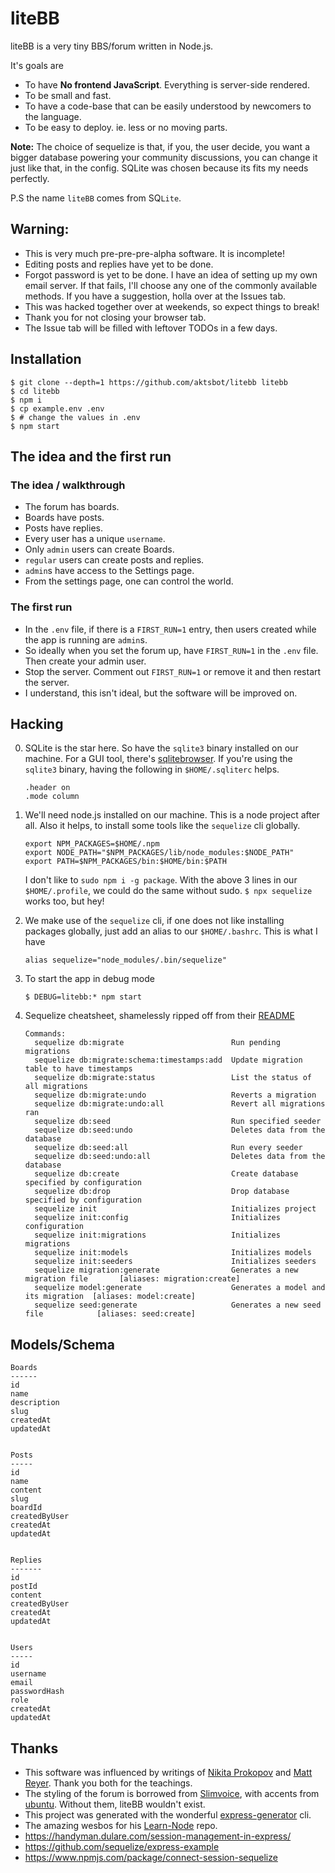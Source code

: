 # liteBB

liteBB is a very tiny BBS/forum written in Node.js. 

It's goals are
- To have **No frontend JavaScript**. Everything is server-side rendered.
- To be small and fast.
- To have a code-base that can be easily understood by newcomers to the 
language.
- To be easy to deploy. ie. less or no moving parts.

**Note:** The choice of sequelize is that, if you, the user 
decide, you want a bigger database powering your community 
discussions, you can change it just like that, in the config.
SQLite was chosen because its fits my
needs perfectly. 

P.S the name `liteBB` comes from SQ`Lite`.

## Warning:

- This is very much pre-pre-pre-alpha software. It is incomplete!
- Editing posts and replies have yet to be done.
- Forgot password is yet to be done. I have an idea of setting up my own
email server. If that fails, I'll choose any one of the commonly available
methods. If you have a suggestion, holla over at the Issues tab.
- This was hacked together over at weekends, so expect things to break!
- Thank you for not closing your browser tab.
- The Issue tab will be filled with leftover TODOs in a few days.

## Installation

```
$ git clone --depth=1 https://github.com/aktsbot/litebb litebb
$ cd litebb
$ npm i
$ cp example.env .env
$ # change the values in .env
$ npm start 
```

## The idea and the first run

### The idea / walkthrough

- The forum has boards.
- Boards have posts.
- Posts have replies.
- Every user has a unique `username`.
- Only `admin` users can create Boards.
- `regular` users can create posts and replies.
- `admin`s have access to the Settings page.
- From the settings page, one can control the world.

### The first run

- In the `.env` file, if there is a `FIRST_RUN=1` entry,
then users created while the app is running are `admin`s.
- So ideally when you set the forum up, have `FIRST_RUN=1` in 
the `.env` file. Then create your admin user.
- Stop the server. Comment out `FIRST_RUN=1` or remove it and then
restart the server.
- I understand, this isn't ideal, but the software will be improved on.  

## Hacking

0.  SQLite is the star here. So have the `sqlite3` binary installed on our 
    machine. For a GUI tool, there's [sqlitebrowser](https://sqlitebrowser.org/). 
    If you're using the `sqlite3` binary, having the following in 
    `$HOME/.sqliterc` helps.
    ```
    .header on
    .mode column  
    ```

1.  We'll need node.js installed on our machine. This is a node
    project after all. Also it helps, to install some tools like the 
    `sequelize` cli globally.

    ```
    export NPM_PACKAGES=$HOME/.npm                                                  
    export NODE_PATH="$NPM_PACKAGES/lib/node_modules:$NODE_PATH"                    
    export PATH=$NPM_PACKAGES/bin:$HOME/bin:$PATH 
    ```

    I don't like to `sudo npm i -g package`. With the above 3 lines in our `$HOME/.profile`, we could do the same without sudo. `$ npx sequelize` works too, but hey!

2.  We make use of the `sequelize` cli, if one does not like installing packages
    globally, just add an alias to our `$HOME/.bashrc`. This is what I have

    ```
    alias sequelize="node_modules/.bin/sequelize" 
    ```

3.  To start the app in debug mode

    ```
    $ DEBUG=litebb:* npm start
    ```

4. Sequelize cheatsheet, shamelessly ripped off from their [README](https://github.com/sequelize/cli#usage)
    ```
    Commands:
      sequelize db:migrate                        Run pending migrations
      sequelize db:migrate:schema:timestamps:add  Update migration table to have timestamps
      sequelize db:migrate:status                 List the status of all migrations
      sequelize db:migrate:undo                   Reverts a migration
      sequelize db:migrate:undo:all               Revert all migrations ran
      sequelize db:seed                           Run specified seeder
      sequelize db:seed:undo                      Deletes data from the database
      sequelize db:seed:all                       Run every seeder
      sequelize db:seed:undo:all                  Deletes data from the database
      sequelize db:create                         Create database specified by configuration
      sequelize db:drop                           Drop database specified by configuration
      sequelize init                              Initializes project
      sequelize init:config                       Initializes configuration
      sequelize init:migrations                   Initializes migrations
      sequelize init:models                       Initializes models
      sequelize init:seeders                      Initializes seeders
      sequelize migration:generate                Generates a new migration file       [aliases: migration:create]
      sequelize model:generate                    Generates a model and its migration  [aliases: model:create]
      sequelize seed:generate                     Generates a new seed file            [aliases: seed:create]
    ```

## Models/Schema

```
Boards
------
id
name
description
slug
createdAt
updatedAt


Posts
-----
id
name
content
slug
boardId
createdByUser
createdAt
updatedAt


Replies
-------
id
postId
content
createdByUser
createdAt
updatedAt


Users
-----
id
username
email
passwordHash
role
createdAt
updatedAt
```


## Thanks
- This software was influenced by writings of [Nikita Prokopov](https://tonsky.me/blog/disenchantment/) and [Matt Reyer](https://javascript.works-hub.com/learn/a-javascript-free-frontend-61275). Thank you both for the teachings.
- The styling of the forum is borrowed from [Slimvoice](https://slimvoice.co/), with accents from [ubuntu](https://design.ubuntu.com/brand/colour-palette/). Without them, liteBB wouldn't exist.
- This project was generated with the wonderful [express-generator](https://expressjs.com/en/starter/generator.html) cli.
- The amazing wesbos for his [Learn-Node](https://github.com/wesbos/Learn-Node) repo.
- https://handyman.dulare.com/session-management-in-express/
- https://github.com/sequelize/express-example
- https://www.npmjs.com/package/connect-session-sequelize


